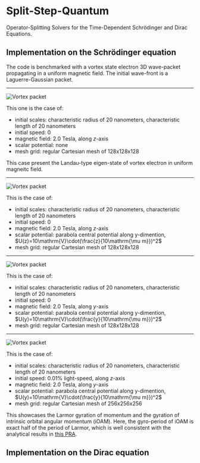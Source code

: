 # Split-Step-Quantum

Operator-Splitting Solvers for the Time-Dependent Schrödinger and Dirac Equations.

## Implementation on the Schrödinger equation

The code is benchmarked with a vortex state electron 3D wave-packet propagating in a uniform magnetic field. The initial wave-front is a Laguerre-Gaussian packet.

---
![Vortex packet](https://github.com/Leonardo-HHD/Split-Step-Quantum/blob/dev/examples/Schrodinger/para_vz%3D0_Bz%3D2.0T/Psi.gif)

This one is the case of:
- initial scales: characteristic radius of 20 nanometers, characteristic length of 20 nanometers
- initial speed: 0
- magnetic field: 2.0 Tesla, along $z$-axis
- scalar potential: none
- mesh grid: regular Cartesian mesh of 128x128x128

This case present the Landau-type eigen-state of vortex electron in uniform magneitc field.

---
![Vortex packet](https://github.com/Leonardo-HHD/Split-Step-Quantum/blob/dev/examples/Schrodinger/para_central_trap_vz%3D0_U0%3D%2B10V_wz%3D10um_Bz%3D2.0T/Psi.gif)

This is the case of:
- initial scales: characteristic radius of 20 nanometers, characteristic length of 20 nanometers
- initial speed: 0
- magnetic field: 2.0 Tesla, along $z$-axis
- scalar potential: parabola central potential along y-dimention, $U(z)=10\mathrm{V}\cdot(\frac{z}{10\mathrm{\mu m}})^2$
- mesh grid: regular Cartesian mesh of 128x128x128

---
![Vortex packet](https://github.com/Leonardo-HHD/Split-Step-Quantum/blob/dev/examples/Schrodinger/perp_central_trap_vz0%3D0_U0%3D%2B10V_wy%3D10um_By%3D2.0T/Psi.gif)

This is the case of:
- initial scales: characteristic radius of 20 nanometers, characteristic length of 20 nanometers
- initial speed: 0
- magnetic field: 2.0 Tesla, along $y$-axis
- scalar potential: parabola central potential along y-dimention, $U(y)=10\mathrm{V}\cdot(\frac{y}{10\mathrm{\mu m}})^2$
- mesh grid: regular Cartesian mesh of 128x128x128

---
![Vortex packet](https://github.com/Leonardo-HHD/Split-Step-Quantum/blob/dev/examples/Schrodinger/perp_central_trap_vz0%3D30kms_U0%3D%2B10V_wy%3D10um_By%3D2.0T/Psi.gif)

This is the case of:
- initial scales: characteristic radius of 20 nanometers, characteristic length of 20 nanometers
- initial speed: 0.01% light-speed, along $z$-axis
- magnetic field: 2.0 Tesla, along $y$-axis
- scalar potential: parabola central potential along y-dimention, $U(y)=10\mathrm{V}\cdot(\frac{y}{10\mathrm{\mu m}})^2$
- mesh grid: regular Cartesian mesh of 256x256x256

This showcases the Larmor gyration of momentum and the gyration of intrinsic orbital angular momentum (iOAM). Here, the gyro-period of iOAM is exact half of the period of Larmor, which is well consistent with the analytical results in [this PRA](https://link.aps.org/doi/10.1103/PhysRevA.86.012701).

## Implementation on the Dirac equation
